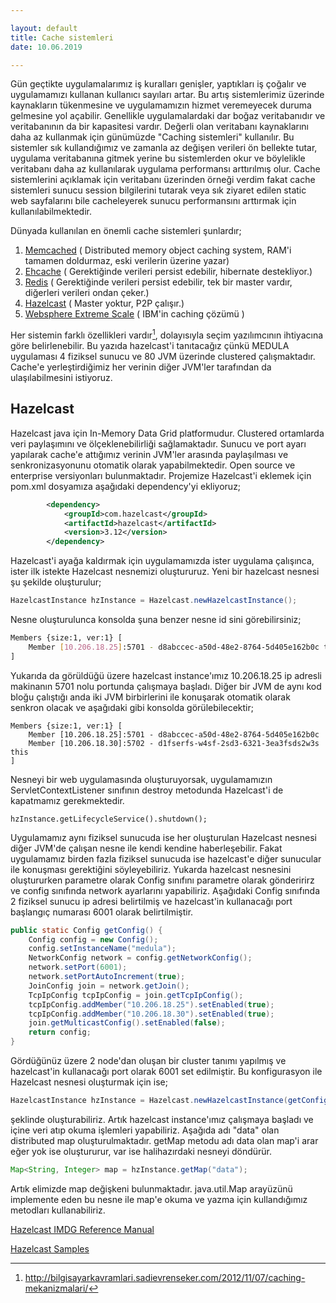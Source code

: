 ```yaml
---

layout: default
title: Cache sistemleri
date: 10.06.2019

---
```




Gün geçtikte uygulamalarımız iş kuralları genişler, yaptıkları iş çoğalır ve uygulamamızı kullanan kullanıcı sayıları artar. Bu artış sistemlerimiz üzerinde kaynakların tükenmesine ve uygulamamızın hizmet veremeyecek duruma gelmesine yol açabilir. Genellikle uygulamalardaki dar boğaz veritabanıdır ve veritabanının da bir kapasitesi vardır. Değerli olan veritabanı kaynaklarını daha az kullanmak için günümüzde "Caching sistemleri" kullanılır. Bu sistemler sık kullandığımız ve zamanla az değişen verileri ön bellekte tutar, uygulama veritabanına gitmek yerine bu sistemlerden okur ve böylelikle veritabanı daha az kullanılarak uygulama performansı arttırılmış olur. Cache sistemlerini açıklamak için veritabanı üzerinden örneği verdim fakat cache sistemleri sunucu session bilgilerini tutarak veya sık ziyaret edilen static web sayfalarını bile cacheleyerek sunucu performansını arttırmak için kullanılabilmektedir.

Dünyada kullanılan en önemli cache sistemleri şunlardır;

1. [Memcached](https://memcached.org/)	( Distributed memory object caching system, RAM'i tamamen doldurmaz, eski verilerin üzerine yazar)
2. [Ehcache](https://www.ehcache.org/) ( Gerektiğinde verileri persist edebilir, hibernate destekliyor.)
3. [Redis](https://redis.io/) ( Gerektiğinde verileri persist edebilir, tek bir master vardır, diğerleri verileri ondan çeker.)
4. [Hazelcast](https://hazelcast.org/) ( Master yoktur, P2P çalışır.)
5. [Websphere Extreme Scale](https://www.ibm.com/support/knowledgecenter/en/SSTVLU_8.6.1/com.ibm.websphere.extremescale.doc/cxsoverview.html) ( IBM'in caching çözümü ) 

Her sistemin farklı özellikleri vardır[^1], dolayısıyla seçim yazılımcının ihtiyacına göre belirlenebilir. Bu yazıda hazelcast'i tanıtacağız çünkü MEDULA uygulaması 4 fiziksel sunucu ve 80 JVM üzerinde clustered çalışmaktadır. Cache'e yerleştirdiğimiz her verinin diğer JVM'ler tarafından da ulaşılabilmesini istiyoruz. 

## Hazelcast

Hazelcast java için In-Memory Data Grid platformudur. Clustered ortamlarda veri paylaşımını ve ölçeklenebilirliği sağlamaktadır. Sunucu ve port ayarı yapılarak cache'e attığımız verinin JVM'ler arasında paylaşılması ve senkronizasyonunu otomatik olarak yapabilmektedir. Open source ve enterprise versiyonları bulunmaktadır. Projemize Hazelcast'i eklemek için pom.xml dosyamıza aşağıdaki dependency'yi ekliyoruz;

```xml
		<dependency>
			<groupId>com.hazelcast</groupId>
			<artifactId>hazelcast</artifactId>
			<version>3.12</version>
		</dependency>
```



Hazelcast'i ayağa kaldırmak için uygulamamızda ister uygulama çalışınca, ister ilk istekte Hazelcast nesnemizi oluştururuz. Yeni bir hazelcast nesnesi şu şekilde oluşturulur;

```java
HazelcastInstance hzInstance = Hazelcast.newHazelcastInstance();
```

Nesne oluşturulunca konsolda şuna benzer nesne id sini görebilirsiniz;

```sh
Members {size:1, ver:1} [
	Member [10.206.18.25]:5701 - d8abccec-a50d-48e2-8764-5d405e162b0c this
]
```

Yukarıda da görüldüğü üzere hazelcast instance'ımız 10.206.18.25 ip adresli makinanın 5701 nolu portunda çalışmaya başladı. Diğer bir JVM de aynı kod bloğu çalıştığı anda iki JVM birbirlerini ile konuşarak otomatik olarak senkron olacak ve aşağıdaki gibi konsolda görülebilecektir;

```
Members {size:1, ver:1} [
	Member [10.206.18.25]:5701 - d8abccec-a50d-48e2-8764-5d405e162b0c
	Member [10.206.18.30]:5702 - d1fserfs-w4sf-2sd3-6321-3ea3fsds2w3s this
]
```

Nesneyi bir web uygulamasında oluşturuyorsak, uygulamamızın ServletContextListener sınıfının destroy metodunda Hazelcast'i de kapatmamız gerekmektedir.

```
hzInstance.getLifecycleService().shutdown();
```



Uygulamamız aynı fiziksel sunucuda ise her oluşturulan Hazelcast nesnesi diğer JVM'de çalışan nesne ile kendi kendine haberleşebilir. Fakat uygulamamız birden fazla fiziksel sunucuda ise hazelcast'e diğer sunucular ile konuşması gerektiğini söyleyebiliriz. Yukarda hazelcast nesnesini oluştururken parametre olarak Config sınıfını parametre olarak gönderirirz ve config sınıfında network ayarlarını yapabiliriz. Aşağıdaki Config sınıfında 2 fiziksel sunucu ip adresi belirtilmiş ve hazelcast'in kullanacağı port başlangıç numarası 6001 olarak belirtilmiştir. 

```java
public static Config getConfig() {
	Config config = new Config();
	config.setInstanceName("medula");
	NetworkConfig network = config.getNetworkConfig();
	network.setPort(6001);
	network.setPortAutoIncrement(true);
	JoinConfig join = network.getJoin();
	TcpIpConfig tcpIpConfig = join.getTcpIpConfig();
	tcpIpConfig.addMember("10.206.18.25").setEnabled(true);
	tcpIpConfig.addMember("10.206.18.30").setEnabled(true);
	join.getMulticastConfig().setEnabled(false);
    return config;
}
```
Gördüğünüz üzere 2 node'dan oluşan bir cluster tanımı yapılmış ve hazelcast'in kullanacağı port olarak 6001 set edilmiştir. Bu konfigurasyon ile Hazelcast nesnesi oluşturmak için ise;

```java
HazelcastInstance hzInstance = Hazelcast.newHazelcastInstance(getConfig());
```

şeklinde oluşturabiliriz. Artık hazelcast instance'ımız çalışmaya başladı ve içine veri atıp okuma işlemleri yapabiliriz. Aşağıda adı "data" olan distributed map oluşturulmaktadır. getMap metodu adı data olan map'i arar eğer yok ise oluştururur, var ise halihazırdaki nesneyi döndürür. 

```java
Map<String, Integer> map = hzInstance.getMap("data");
```

Artık elimizde map değişkeni bulunmaktadır. java.util.Map arayüzünü implemente eden bu nesne ile map'e okuma ve yazma için kullandığımız metodları kullanabiliriz.





[Hazelcast IMDG Reference Manual](https://docs.hazelcast.org/docs/3.12/manual/html-single/index.html#hazelcast-imdg-reference-manual)

[Hazelcast Samples](https://github.com/hazelcast/hazelcast-code-samples)



[^1]: http://bilgisayarkavramlari.sadievrenseker.com/2012/11/07/caching-mekanizmalari/